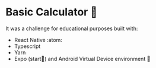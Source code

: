 # Basic Calculator :orange:
It was a challenge for educational purposes built with:
 
- React Native :atom:
- Typescript
- Yarn
- Expo (start:rocket:) and Android Virtual Device environment :iphone:
